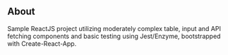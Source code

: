 ## About

Sample ReactJS project utilizing moderately complex table, input and API fetching components and basic testing using Jest/Enzyme, bootstrapped with Create-React-App.
